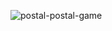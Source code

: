 
![postal-postal-game](https://github.com/user-attachments/assets/ac08b0e1-623a-4ef6-b7f6-c1cc8860016b)



